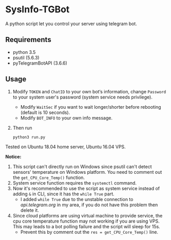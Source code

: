 # SysInfo-TGBot

A python script let you control your server using telegram bot.

## Requirements

- python 3.5
- psutil (5.6.3)
- pyTelegramBotAPI (3.6.6)

## Usage

1. Modify `TOKEN` and `ChatID` to your own bot‘s information, change `Password` to your system user's password (system service needs privilege).

   - Modify `WaitSec` if you want to wait longer/shorter before rebooting (default is 10 seconds).
   - Modify `BOT_INFO` to your own info message.

2. Then run

   ```shell
   python3 run.py
   ```

Tested on Ubuntu 18.04 home server, Ubuntu 16.04 VPS.

**Notice:**

1. This script can't directly run on Windows since psutil can't detect sensors' temperature on Windows platform. You need to comment out the `get_CPU_Core_Temp()` function.
2. System service function requires the `systemctl` command.
3. Now it's recommended to use the script as system service instead of adding `&` in CLI, since it has the `while True` part.
   - I added `while True` due to the unstable connection to *api.telegram.org* in my area, if you do not have this problem then delete it.
4. Since cloud platforms are using virtual machine to provide service, the cpu core temperature function may not working if you are using VPS. This may leads to a bot polling failure and the script will sleep for 15s.
   - Prevent this by comment out the `res = get_CPU_Core_Temp()` line.